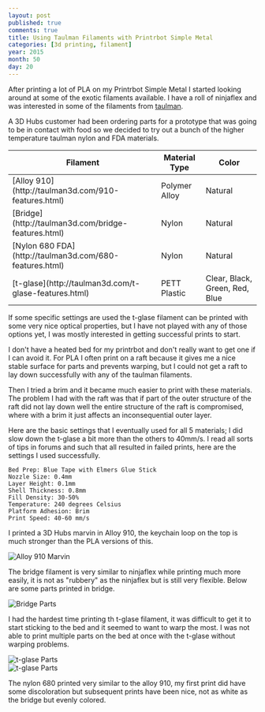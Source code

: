 ```yaml
---
layout: post
published: true
comments: true
title: Using Taulman Filaments with Printrbot Simple Metal
categories: [3d printing, filament]
year: 2015
month: 50
day: 20
---
```

After printing a lot of PLA on my Printrbot Simple Metal I started looking around at some of the exotic filaments available.  I have a roll of ninjaflex and was interested in some of the filaments from [taulman](http://taulman3d.com/).

A 3D Hubs customer had been ordering parts for a prototype that was going to be in contact with food so we decided to try out a bunch of the higher temperature taulman nylon and FDA materials.

<div class="col-sm-8 col-offset-2">
<table class="table table-bordered table-condensed">
  <thead>
    <tr>
      <th>Filament</th>
      <th>Material Type</th>
      <th>Color</th>
    </tr>
  <thead>
  <tbody>
    <tr>
      <td>[Alloy 910](http://taulman3d.com/910-features.html)</td>
      <td>Polymer Alloy</td>
      <td>Natural</td>
    </tr>
    <tr>
      <td>[Bridge](http://taulman3d.com/bridge-features.html)</td>
      <td>Nylon </td>
      <td>Natural</td>
    </tr>
    <tr>
      <td>[Nylon 680 FDA](http://taulman3d.com/680-features.html)</td>
      <td>Nylon</td>
      <td>Natural</td>
    </tr>
    <tr>
      <td>[t-glase](http://taulman3d.com/t-glase-features.html)</td>
      <td>PETT Plastic</td>
      <td>Clear, Black, Green, Red, Blue</td>
    </tr>
  </tbody>
</table>
</div>

If some specific settings are used the t-glase filament can be printed with some very nice optical properties, but I have not played with any of those options yet, I was mostly interested in getting successful prints to start.

I don't have a heated bed for my printrbot and don't really want to get one if I can avoid it.  For PLA I often print on a raft because it gives me a nice stable surface for parts and prevents warping, but I could not get a raft to lay down successfully with any of the taulman filaments.

Then I tried a brim and it became much easier to print with these materials.  The problem I had with the raft was that if part of the outer structure of the raft did not lay down well the entire structure of the raft is compromised, where with a brim it just affects an inconsequential outer layer.

Here are the basic settings that I eventually used for all 5 materials; I did slow down the t-glase a bit more than the others to 40mm/s. I read all sorts of tips in forums and such that all resulted in failed prints, here are the settings I used successfully.

    Bed Prep: Blue Tape with Elmers Glue Stick
    Nozzle Size: 0.4mm
    Layer Height: 0.1mm
    Shell Thickness: 0.8mm
    Fill Density: 30-50%
    Temperature: 240 degrees Celsius
    Platform Adhesion: Brim
    Print Speed: 40-60 mm/s
    
I printed a 3D Hubs marvin in Alloy 910, the keychain loop on the top is much stronger than the PLA versions of this.    

<img alt="Alloy 910 Marvin" src="http://garthvh.com/assets/img/taulman/alloy_910_marvin.jpg" class="img-responsive img-rounded" />

The bridge filament is very similar to ninjaflex while printing much more easily, it is not as "rubbery" as the ninjaflex but is still very flexible. Below are some parts printed in bridge.

<img alt="Bridge Parts" src="http://garthvh.com/assets/img/taulman/bridge_parts.jpg" class="img-responsive img-rounded" />

I had the hardest time printing th t-glase filament, it was difficult to get it to start sticking to the bed and it seemed to want to warp the most.  I was not able to print multiple parts on the bed at once with the t-glase without warping problems.

<div class="row">
  <div class="col-sm-4">
    <img alt="t-glase Parts" src="http://garthvh.com/assets/img/taulman/tglase_parts.jpg" class="img-responsive img-rounded" />
  </div>
  <div class="col-sm-8">
   <img alt="t-glase Parts" src="http://garthvh.com/assets/img/taulman/tglase_auger.jpg" class="img-responsive img-rounded" />
  </div>
</div>

The nylon 680 printed very similar to the alloy 910, my first print did have some discoloration but subsequent prints have been nice, not as white as the bridge but evenly colored.
